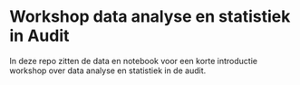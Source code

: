 # Workshop data analyse en statistiek in Audit
In deze repo zitten de data en notebook voor een korte introductie workshop over data analyse en statistiek in de audit.
